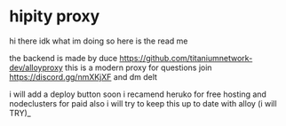 # hipity proxy
hi there idk what im doing so here is the read me

the backend is made by duce https://github.com/titaniumnetwork-dev/alloyproxy
this is a modern proxy
for questions join https://discord.gg/nmXKjXF and dm delt

i will add a deploy button soon i recamend heruko for free hosting and nodeclusters for paid
also i will try to keep this up to date with alloy (i will TRY)_
